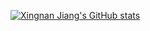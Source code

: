 
[![Xingnan Jiang's GitHub stats](https://github-readme-stats.vercel.app/api?username=XingnanJiang)](https://github.com/anuraghazra/github-readme-stats)
